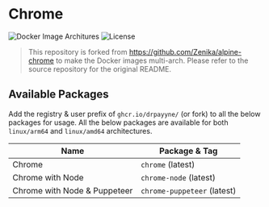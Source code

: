 # Chrome

![Docker Image Architures](https://img.shields.io/badge/architecture-arm64%20%7C%20amd64-success)
![License](https://img.shields.io/github/license/drpayyne/chrome)

> This repository is forked from https://github.com/Zenika/alpine-chrome to make the Docker images multi-arch. Please refer to the source repository for the original README.


## Available Packages
Add the registry & user prefix of `ghcr.io/drpayyne/` (or fork) to all the below packages for usage. All the below packages are available for both `linux/arm64` and `linux/amd64` architectures.

| Name | Package & Tag |
|---|---|
| Chrome | `chrome` (latest) |
| Chrome with Node | `chrome-node` (latest) |
| Chrome with Node & Puppeteer | `chrome-puppeteer` (latest) |
